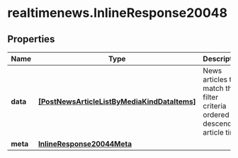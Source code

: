 # realtimenews.InlineResponse20048

## Properties

Name | Type | Description | Notes
------------ | ------------- | ------------- | -------------
**data** | [**[PostNewsArticleListByMediaKindDataItems]**](PostNewsArticleListByMediaKindDataItems.md) | News articles that match the filter criteria ordered by descending article time. | [optional] 
**meta** | [**InlineResponse20044Meta**](InlineResponse20044Meta.md) |  | [optional] 


